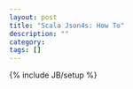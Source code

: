 ```yaml
---
layout: post
title: "Scala Json4s: How To"
description: ""
category: 
tags: []
---
```

{% include JB/setup %}
